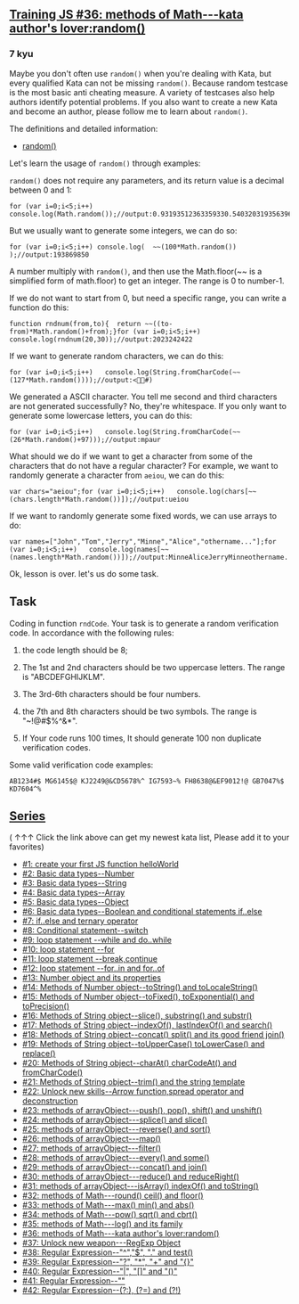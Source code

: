 <h2><a href=https://www.codewars.com/kata/5735956413c2054a680009ec/train/javascript target="_blank">Training JS #36: methods of Math---kata author's lover:random()</a></h2><h3>7 kyu</h3><p>Maybe you don't often use <code>random()</code> when you're dealing with Kata, but every qualified Kata can not be missing <code>random()</code>. Because random testcase is the most basic anti cheating measure. A variety of testcases also help authors identify potential problems. If you also want to create a new Kata and become an author, please follow me to learn about <code>random()</code>. </p><p>The definitions and detailed information:</p><ul><li><a href="https://developer.mozilla.org/en-US/docs/Web/JavaScript/Reference/Global_Objects/Math/random" data-turbolinks="false" target="_blank">random()</a></li></ul><p>Let's learn the usage of <code>random()</code> through examples:</p><p><code>random()</code> does not require any parameters, and its return value is a decimal between 0 and 1:</p><pre><code class="language-javascript"><span class="cm-keyword">for</span> (<span class="cm-keyword">var</span> <span class="cm-def">i</span><span class="cm-operator">=</span><span class="cm-number">0</span>;<span class="cm-variable-2">i</span><span class="cm-operator">&lt;</span><span class="cm-number">5</span>;<span class="cm-variable-2">i</span><span class="cm-operator">++</span>) <span class="cm-variable">console</span>.<span class="cm-property">log</span>(<span class="cm-variable">Math</span>.<span class="cm-property">random</span>());<span class="cm-comment">//output:</span><span class="cm-number">0.9319351236335933</span><span class="cm-number">0.5403203193563968</span><span class="cm-number">0.006271821213886142</span><span class="cm-number">0.6078395291697234</span><span class="cm-number">0.4499389610718936</span></code></pre><p>But we usually want to generate some integers, we can do so:</p><pre><code class="language-javascript"><span class="cm-keyword">for</span> (<span class="cm-keyword">var</span> <span class="cm-def">i</span><span class="cm-operator">=</span><span class="cm-number">0</span>;<span class="cm-variable-2">i</span><span class="cm-operator">&lt;</span><span class="cm-number">5</span>;<span class="cm-variable-2">i</span><span class="cm-operator">++</span>) <span class="cm-variable">console</span>.<span class="cm-property">log</span>(  <span class="cm-operator">~</span><span class="cm-operator">~</span>(<span class="cm-number">100</span><span class="cm-operator">*</span><span class="cm-variable">Math</span>.<span class="cm-property">random</span>()) );<span class="cm-comment">//output:</span><span class="cm-number">19</span><span class="cm-number">38</span><span class="cm-number">69</span><span class="cm-number">85</span><span class="cm-number">0</span></code></pre><p>A number multiply with <code>random()</code>, and then use the Math.floor(~~ is a simplified form of math.floor) to get an integer. The range is 0 to number-1.</p><p>If we do not want to start from 0, but need a specific range, you can write a function do this:</p><pre><code class="language-javascript"><span class="cm-keyword">function</span> <span class="cm-def">rndnum</span>(<span class="cm-def">from</span>,<span class="cm-def">to</span>){  <span class="cm-keyword">return</span> <span class="cm-operator">~</span><span class="cm-operator">~</span>((<span class="cm-variable-2">to</span><span class="cm-operator">-</span><span class="cm-variable-2">from</span>)<span class="cm-operator">*</span><span class="cm-variable">Math</span>.<span class="cm-property">random</span>()<span class="cm-operator">+</span><span class="cm-variable-2">from</span>);}<span class="cm-keyword">for</span> (<span class="cm-keyword">var</span> <span class="cm-def">i</span><span class="cm-operator">=</span><span class="cm-number">0</span>;<span class="cm-variable-2">i</span><span class="cm-operator">&lt;</span><span class="cm-number">5</span>;<span class="cm-variable-2">i</span><span class="cm-operator">++</span>) <span class="cm-variable">console</span>.<span class="cm-property">log</span>(<span class="cm-variable">rndnum</span>(<span class="cm-number">20</span>,<span class="cm-number">30</span>));<span class="cm-comment">//output:</span><span class="cm-number">20</span><span class="cm-number">23</span><span class="cm-number">24</span><span class="cm-number">24</span><span class="cm-number">22</span></code></pre><p>If we want to generate random characters, we can do this:</p><pre><code class="language-javascript"><span class="cm-keyword">for</span> (<span class="cm-keyword">var</span> <span class="cm-def">i</span><span class="cm-operator">=</span><span class="cm-number">0</span>;<span class="cm-variable-2">i</span><span class="cm-operator">&lt;</span><span class="cm-number">5</span>;<span class="cm-variable-2">i</span><span class="cm-operator">++</span>)   <span class="cm-variable">console</span>.<span class="cm-property">log</span>(<span class="cm-variable">String</span>.<span class="cm-property">fromCharCode</span>(<span class="cm-operator">~</span><span class="cm-operator">~</span>(<span class="cm-number">127</span><span class="cm-operator">*</span><span class="cm-variable">Math</span>.<span class="cm-property">random</span>())));<span class="cm-comment">//output:</span><span class="cm-operator">&lt;</span>#)</code></pre><p>We generated a ASCII character. You tell me second and third characters are not generated successfully? No, they're whitespace. If you only want to generate some lowercase letters, you can do this:</p><pre><code class="language-javascript"><span class="cm-keyword">for</span> (<span class="cm-keyword">var</span> <span class="cm-def">i</span><span class="cm-operator">=</span><span class="cm-number">0</span>;<span class="cm-variable-2">i</span><span class="cm-operator">&lt;</span><span class="cm-number">5</span>;<span class="cm-variable-2">i</span><span class="cm-operator">++</span>)   <span class="cm-variable">console</span>.<span class="cm-property">log</span>(<span class="cm-variable">String</span>.<span class="cm-property">fromCharCode</span>(<span class="cm-operator">~</span><span class="cm-operator">~</span>(<span class="cm-number">26</span><span class="cm-operator">*</span><span class="cm-variable">Math</span>.<span class="cm-property">random</span>()<span class="cm-operator">+</span><span class="cm-number">97</span>)));<span class="cm-comment">//output:</span><span class="cm-variable">m</span><span class="cm-variable">p</span><span class="cm-variable">a</span><span class="cm-variable">u</span><span class="cm-variable">r</span></code></pre><p>What should we do if we want to get a character from some of the characters that do not have a regular character? For example, we want to randomly generate a character from <code>aeiou</code>, we can do this:</p><pre><code class="language-javascript"><span class="cm-keyword">var</span> <span class="cm-def">chars</span><span class="cm-operator">=</span><span class="cm-string">"aeiou"</span>;<span class="cm-keyword">for</span> (<span class="cm-keyword">var</span> <span class="cm-def">i</span><span class="cm-operator">=</span><span class="cm-number">0</span>;<span class="cm-variable-2">i</span><span class="cm-operator">&lt;</span><span class="cm-number">5</span>;<span class="cm-variable-2">i</span><span class="cm-operator">++</span>)   <span class="cm-variable">console</span>.<span class="cm-property">log</span>(<span class="cm-variable">chars</span>[<span class="cm-operator">~</span><span class="cm-operator">~</span>(<span class="cm-variable">chars</span>.<span class="cm-property">length</span><span class="cm-operator">*</span><span class="cm-variable">Math</span>.<span class="cm-property">random</span>())]);<span class="cm-comment">//output:</span><span class="cm-variable">u</span><span class="cm-variable">e</span><span class="cm-variable">i</span><span class="cm-variable">o</span><span class="cm-variable">u</span></code></pre><p>If we want to randomly generate some fixed words, we can use arrays to do:</p><pre><code class="language-javascript"><span class="cm-keyword">var</span> <span class="cm-def">names</span><span class="cm-operator">=</span>[<span class="cm-string">"John"</span>,<span class="cm-string">"Tom"</span>,<span class="cm-string">"Jerry"</span>,<span class="cm-string">"Minne"</span>,<span class="cm-string">"Alice"</span>,<span class="cm-string">"othername..."</span>];<span class="cm-keyword">for</span> (<span class="cm-keyword">var</span> <span class="cm-def">i</span><span class="cm-operator">=</span><span class="cm-number">0</span>;<span class="cm-variable-2">i</span><span class="cm-operator">&lt;</span><span class="cm-number">5</span>;<span class="cm-variable-2">i</span><span class="cm-operator">++</span>)   <span class="cm-variable">console</span>.<span class="cm-property">log</span>(<span class="cm-variable">names</span>[<span class="cm-operator">~</span><span class="cm-operator">~</span>(<span class="cm-variable">names</span>.<span class="cm-property">length</span><span class="cm-operator">*</span><span class="cm-variable">Math</span>.<span class="cm-property">random</span>())]);<span class="cm-comment">//output:</span><span class="cm-variable">Minne</span><span class="cm-variable">Alice</span><span class="cm-variable">Jerry</span><span class="cm-variable">Minne</span><span class="cm-variable">othername</span><span class="cm-meta">...</span></code></pre><p>Ok, lesson is over. let's us do some task.</p><h2 id="task">Task</h2><p>Coding in function <code>rndCode</code>. Your task is to generate a random verification code. In accordance with the following rules:</p><ol><li><p>the code length should be 8;</p></li><li><p>The 1st and 2nd characters should be two uppercase letters. The range is "ABCDEFGHIJKLM".</p></li><li><p>The 3rd-6th characters should be four numbers.</p></li><li><p>the 7th and 8th characters should be two symbols. The range is "~!@#$%^&amp;*".</p></li><li><p>If Your code runs 100 times, It should generate 100 non duplicate verification codes.</p></li></ol><p>Some valid verification code examples:</p><pre><code>AB1234#$ MG6145$@ KJ2249@&amp;CD5678%^ IG7593~% FH8638@&amp;EF9012!@ GB7047%$ KD7604^%</code></pre><h2 id="series"><a href="http://github.com/myjinxin2015/Katas-list-of-Training-JS-series" data-turbolinks="false" target="_blank">Series</a></h2><p>( ↑↑↑ Click the link above can get my newest kata list, Please add it to your favorites)</p><ul><li><a href="http://www.codewars.com/kata/571ec274b1c8d4a61c0000c8" data-turbolinks="false" target="_blank">#1: create your first JS function helloWorld</a></li><li><a href="http://www.codewars.com/kata/571edd157e8954bab500032d" data-turbolinks="false" target="_blank">#2: Basic data types--Number</a></li><li><a href="http://www.codewars.com/kata/571edea4b625edcb51000d8e" data-turbolinks="false" target="_blank">#3:  Basic data types--String</a></li><li><a href="http://www.codewars.com/kata/571effabb625ed9b0600107a" data-turbolinks="false" target="_blank">#4:  Basic data types--Array</a></li><li><a href="http://www.codewars.com/kata/571f1eb77e8954a812000837" data-turbolinks="false" target="_blank">#5:  Basic data types--Object</a></li><li><a href="http://www.codewars.com/kata/571f832f07363d295d001ba8" data-turbolinks="false" target="_blank">#6:  Basic data types--Boolean and conditional statements if..else</a></li><li><a href="http://www.codewars.com/kata/57202aefe8d6c514300001fd" data-turbolinks="false" target="_blank">#7:  if..else and ternary operator</a></li><li><a href="http://www.codewars.com/kata/572059afc2f4612825000d8a" data-turbolinks="false" target="_blank">#8: Conditional statement--switch</a></li><li><a href="http://www.codewars.com/kata/57216d4bcdd71175d6000560" data-turbolinks="false" target="_blank">#9: loop statement --while and do..while</a></li><li><a href="http://www.codewars.com/kata/5721a78c283129e416000999" data-turbolinks="false" target="_blank">#10: loop statement --for</a></li><li><a href="http://www.codewars.com/kata/5721c189cdd71194c1000b9b" data-turbolinks="false" target="_blank">#11: loop statement --break,continue</a></li><li><a href="http://www.codewars.com/kata/5722b3f0bd5583cf44001000" data-turbolinks="false" target="_blank">#12: loop statement --for..in and for..of</a></li><li><a href="http://www.codewars.com/kata/5722fd3ab7162a3a4500031f" data-turbolinks="false" target="_blank">#13: Number object and  its properties</a></li><li><a href="http://www.codewars.com/kata/57238ceaef9008adc7000603" data-turbolinks="false" target="_blank">#14: Methods of Number object--toString() and toLocaleString()</a></li><li><a href="http://www.codewars.com/kata/57256064856584bc47000611" data-turbolinks="false" target="_blank">#15: Methods of Number object--toFixed(), toExponential() and toPrecision()</a></li><li><a href="http://www.codewars.com/kata/57274562c8dcebe77e001012" data-turbolinks="false" target="_blank">#16: Methods of String object--slice(), substring() and substr()</a></li><li><a href="http://www.codewars.com/kata/57277a31e5e51450a4000010" data-turbolinks="false" target="_blank">#17: Methods of String object--indexOf(), lastIndexOf() and search()</a></li><li><a href="http://www.codewars.com/kata/57280481e8118511f7000ffa" data-turbolinks="false" target="_blank">#18: Methods of String object--concat() split() and its good friend join()</a></li><li><a href="http://www.codewars.com/kata/5728203b7fc662a4c4000ef3" data-turbolinks="false" target="_blank">#19: Methods of String object--toUpperCase() toLowerCase() and replace()</a></li><li><a href="http://www.codewars.com/kata/57284d23e81185ae6200162a" data-turbolinks="false" target="_blank">#20: Methods of String object--charAt() charCodeAt() and fromCharCode()</a></li><li><a href="http://www.codewars.com/kata/5729b103dd8bac11a900119e" data-turbolinks="false" target="_blank">#21: Methods of String object--trim() and the string template</a></li><li><a href="http://www.codewars.com/kata/572ab0cfa3af384df7000ff8" data-turbolinks="false" target="_blank">#22: Unlock new skills--Arrow function,spread operator and deconstruction</a></li><li><a href="http://www.codewars.com/kata/572af273a3af3836660014a1" data-turbolinks="false" target="_blank">#23: methods of arrayObject---push(), pop(), shift() and unshift()</a></li><li><a href="http://www.codewars.com/kata/572cb264362806af46000793" data-turbolinks="false" target="_blank">#24: methods of arrayObject---splice() and slice()</a></li><li><a href="http://www.codewars.com/kata/572df796914b5ba27c000c90" data-turbolinks="false" target="_blank">#25: methods of arrayObject---reverse() and sort()</a></li><li><a href="http://www.codewars.com/kata/572fdeb4380bb703fc00002c" data-turbolinks="false" target="_blank">#26: methods of arrayObject---map()</a></li><li><a href="http://www.codewars.com/kata/573023c81add650b84000429" data-turbolinks="false" target="_blank">#27: methods of arrayObject---filter()</a></li><li><a href="http://www.codewars.com/kata/57308546bd9f0987c2000d07" data-turbolinks="false" target="_blank">#28: methods of arrayObject---every() and some()</a></li><li><a href="http://www.codewars.com/kata/5731861d05d14d6f50000626" data-turbolinks="false" target="_blank">#29: methods of arrayObject---concat() and join()</a></li><li><a href="http://www.codewars.com/kata/573156709a231dcec9000ee8" data-turbolinks="false" target="_blank">#30: methods of arrayObject---reduce() and reduceRight()</a></li><li><a href="http://www.codewars.com/kata/5732b0351eb838d03300101d" data-turbolinks="false" target="_blank">#31: methods of arrayObject---isArray() indexOf() and toString()</a></li><li><a href="http://www.codewars.com/kata/5732d3c9791aafb0e4001236" data-turbolinks="false" target="_blank">#32: methods of Math---round() ceil() and floor()</a></li><li><a href="http://www.codewars.com/kata/5733d6c2d780e20173000baa" data-turbolinks="false" target="_blank">#33: methods of Math---max() min() and abs()</a></li><li><a href="http://www.codewars.com/kata/5733f948d780e27df6000e33" data-turbolinks="false" target="_blank">#34: methods of Math---pow() sqrt() and cbrt()</a></li><li><a href="http://www.codewars.com/kata/57353de879ccaeb9f8000564" data-turbolinks="false" target="_blank">#35: methods of Math---log() and its family</a></li><li><a href="http://www.codewars.com/kata/5735956413c2054a680009ec" data-turbolinks="false" target="_blank">#36: methods of Math---kata author's lover:random()</a></li><li><a href="http://www.codewars.com/kata/5735e39313c205fe39001173" data-turbolinks="false" target="_blank">#37: Unlock new weapon---RegExp Object</a></li><li><a href="http://www.codewars.com/kata/573975d3ac3eec695b0013e0" data-turbolinks="false" target="_blank">#38: Regular Expression--"^","$", "." and test()</a></li><li><a href="http://www.codewars.com/kata/573bca07dffc1aa693000139" data-turbolinks="false" target="_blank">#39: Regular Expression--"?", "*", "+" and "{}"</a></li><li><a href="http://www.codewars.com/kata/573d11c48b97c0ad970002d4" data-turbolinks="false" target="_blank">#40: Regular Expression--"|", "[]" and "()"</a></li><li><a href="http://www.codewars.com/kata/573e6831e3201f6a9b000971" data-turbolinks="false" target="_blank">#41: Regular Expression--""</a></li><li><a href="http://www.codewars.com/kata/573fb9223f9793e485000453" data-turbolinks="false" target="_blank">#42: Regular Expression--(?:), (?=) and (?!)</a></li></ul>